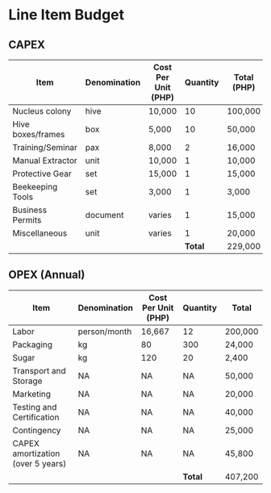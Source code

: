 # Line Item Budget

## CAPEX

|Item|Denomination|Cost Per Unit (PHP)|Quantity|Total (PHP)|
|----|------------|-------------------|--------|-----|
|Nucleus colony|hive|10,000|10|100,000|
|Hive boxes/frames|box|5,000|10|50,000|
|Training/Seminar|pax|8,000|2|16,000|
|Manual Extractor|unit|10,000|1|10,000|
|Protective Gear|set|15,000|1|15,000|
|Beekeeping Tools|set|3,000|1|3,000|
|Business Permits|document|varies|1|15,000|
|Miscellaneous|unit|varies|1|20,000|
||||**Total**|229,000|

## OPEX (Annual)

|Item|Denomination|Cost Per Unit (PHP)|Quantity|Total|
|----|------------|-------------------|--------|-----|
|Labor|person/month|16,667|12|200,000|
|Packaging|kg|80|300|24,000|
|Sugar|kg|120|20|2,400|
|Transport and Storage|NA|NA|NA|50,000|
|Marketing|NA|NA|NA|20,000|
|Testing and Certification|NA|NA|NA|40,000|
|Contingency|NA|NA|NA|25,000|
|CAPEX amortization (over 5 years)|NA|NA|NA|45,800|
||||**Total**|407,200|
